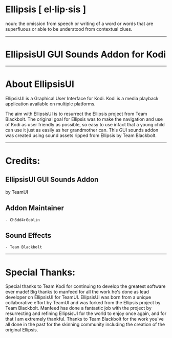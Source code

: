 # Ellipsis [ el·lip·sis ]
noun: the omission from speech or writing of a word or words that are superfluous or able to be understood from contextual clues.

------------------------------------------------------------------------
EllipsisUI GUI Sounds Addon for Kodi
=====================================
------------------------------------------------------------------------
About EllipsisUI
=====================================

EllipsisUI is a Graphical User Interface for Kodi. Kodi is a media playback application available on multiple platforms.

The aim with EllipsisUI is to resurrect the Ellipsis project from Team Blackbolt. 
The original goal for Ellipsis was to make the navigation and use of Kodi as user friendly as possible, so easy to use infact that a young child can use it just as easily as her grandmother can.
This GUI sounds addon was created using sound assets ripped from Ellipsis by Team Blackbolt.

--------
Credits:
========

EllipsisUI GUI Sounds Addon
-----------------------
by TeamUI

Addon Maintainer
-----------------------
    - Ch3dd4rGoblin

Sound Effects
-----------------------
    - Team Blackbolt

------------------
Special Thanks:
==================

Special thanks to Team Kodi for continuing to develop the greatest software ever made! 
Big thanks to manfeed for all the work he's done as lead developer on EllipsisUI for TeamUI. EllipsisUI was born from a unique collaborative effort by TeamUI and was forked from the Ellipsis project by Team Blackbolt. Manfeed has done a fantastic job with the project by resurrecting and refining EllipsisUI for the world to enjoy once again, and for that I am extremely thankful.
Thanks to Team Blackbolt for the work you've all done in the past for the skinning community including the creation of the original Ellipsis.
